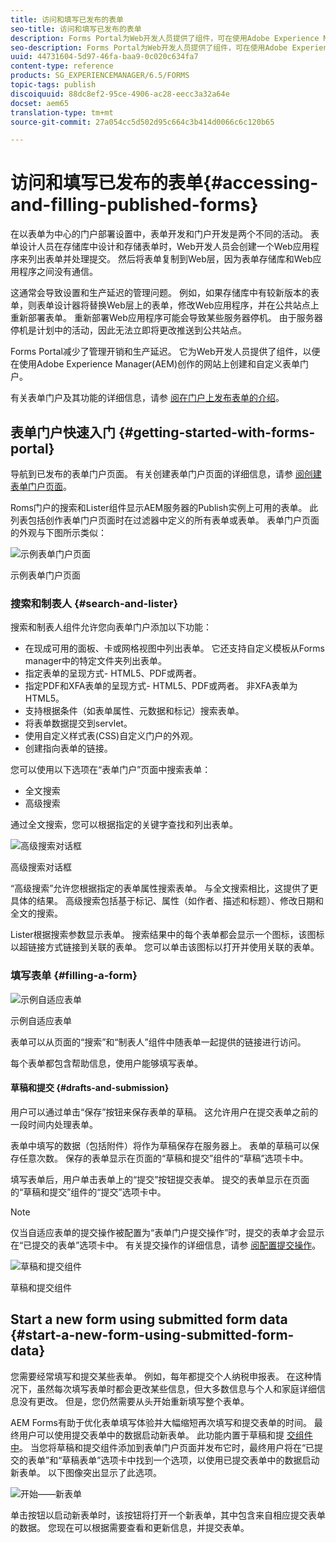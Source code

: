```yaml
---
title: 访问和填写已发布的表单
seo-title: 访问和填写已发布的表单
description: Forms Portal为Web开发人员提供了组件，可在使用Adobe Experience Manager(AEM)创作的网站上创建和自定义表单门户。
seo-description: Forms Portal为Web开发人员提供了组件，可在使用Adobe Experience Manager(AEM)创作的网站上创建和自定义表单门户。
uuid: 44731604-5d97-46fa-baa9-0c020c634fa7
content-type: reference
products: SG_EXPERIENCEMANAGER/6.5/FORMS
topic-tags: publish
discoiquuid: 88dc8ef2-95ce-4906-ac28-eecc3a32a64e
docset: aem65
translation-type: tm+mt
source-git-commit: 27a054cc5d502d95c664c3b414d0066c6c120b65

---
```



# 访问和填写已发布的表单{#accessing-and-filling-published-forms}

在以表单为中心的门户部署设置中，表单开发和门户开发是两个不同的活动。 表单设计人员在存储库中设计和存储表单时，Web开发人员会创建一个Web应用程序来列出表单并处理提交。 然后将表单复制到Web层，因为表单存储库和Web应用程序之间没有通信。

这通常会导致设置和生产延迟的管理问题。 例如，如果存储库中有较新版本的表单，则表单设计器将替换Web层上的表单，修改Web应用程序，并在公共站点上重新部署表单。 重新部署Web应用程序可能会导致某些服务器停机。 由于服务器停机是计划中的活动，因此无法立即将更改推送到公共站点。

Forms Portal减少了管理开销和生产延迟。 它为Web开发人员提供了组件，以便在使用Adobe Experience Manager(AEM)创作的网站上创建和自定义表单门户。

有关表单门户及其功能的详细信息，请参 [阅在门户上发布表单的介绍](/help/forms/using/introduction-publishing-forms.md)。

## 表单门户快速入门 {#getting-started-with-forms-portal}

导航到已发布的表单门户页面。 有关创建表单门户页面的详细信息，请参 [阅创建表单门户页面](../../forms/using/creating-form-portal-page.md)。

Roms门户的搜索和Lister组件显示AEM服务器的Publish实例上可用的表单。 此列表包括创作表单门户页面时在过滤器中定义的所有表单或表单。 表单门户页面的外观与下图所示类似：

![示例表单门户页面 ](assets/forms-portal-page.png)

示例表单门户页面

### 搜索和制表人 {#search-and-lister}

搜索和制表人组件允许您向表单门户添加以下功能：

* 在现成可用的面板、卡或网格视图中列出表单。 它还支持自定义模板从Forms manager中的特定文件夹列出表单。
* 指定表单的呈现方式- HTML5、PDF或两者。
* 指定PDF和XFA表单的呈现方式- HTML5、PDF或两者。 非XFA表单为HTML5。
* 支持根据条件（如表单属性、元数据和标记）搜索表单。
* 将表单数据提交到servlet。
* 使用自定义样式表(CSS)自定义门户的外观。
* 创建指向表单的链接。

您可以使用以下选项在“表单门户”页面中搜索表单：

* 全文搜索
* 高级搜索

通过全文搜索，您可以根据指定的关键字查找和列出表单。

![高级搜索对话框](assets/search-panel.png)

高级搜索对话框

“高级搜索”允许您根据指定的表单属性搜索表单。 与全文搜索相比，这提供了更具体的结果。 高级搜索包括基于标记、属性（如作者、描述和标题）、修改日期和全文的搜索。

Lister根据搜索参数显示表单。 搜索结果中的每个表单都会显示一个图标，该图标以超链接方式链接到关联的表单。 您可以单击该图标以打开并使用关联的表单。

### 填写表单 {#filling-a-form}

![示例自适应表单](assets/filling_a_form.png)

示例自适应表单

表单可以从页面的“搜索”和“制表人”组件中随表单一起提供的链接进行访问。

每个表单都包含帮助信息，使用户能够填写表单。

#### 草稿和提交 {#drafts-and-submission}

用户可以通过单击“保存”按钮来保存表单的草稿。 这允许用户在提交表单之前的一段时间内处理表单。

表单中填写的数据（包括附件）将作为草稿保存在服务器上。 表单的草稿可以保存任意次数。 保存的表单显示在页面的“草稿和提交”组件的“草稿”选项卡中。

填写表单后，用户单击表单上的“提交”按钮提交表单。 提交的表单显示在页面的“草稿和提交”组件的“提交”选项卡中。

>[!NOTE]
>
>仅当自适应表单的提交操作被配置为“表单门户提交操作”时，提交的表单才会显示在“已提交的表单”选项卡中。 有关提交操作的详细信息，请参 [阅配置提交操作](../../forms/using/configuring-submit-actions.md)。

![草稿和提交组件](assets/draft-submission.png)

草稿和提交组件

## Start a new form using submitted form data {#start-a-new-form-using-submitted-form-data}

您需要经常填写和提交某些表单。 例如，每年都提交个人纳税申报表。 在这种情况下，虽然每次填写表单时都会更改某些信息，但大多数信息与个人和家庭详细信息没有更改。 但是，您仍然需要从头开始重新填写整个表单。

AEM Forms有助于优化表单填写体验并大幅缩短再次填写和提交表单的时间。 最终用户可以使用提交表单中的数据启动新表单。 此功能内置于草稿和提 [交组件中](../../forms/using/draft-submission-component.md)。 当您将草稿和提交组件添加到表单门户页面并发布它时，最终用户将在“已提交的表单”和“草稿表单”选项卡中找到一个选项，以使用已提交表单中的数据启动新表单。 以下图像突出显示了此选项。

![开始——新表单](assets/start-a-new-form.png)

单击按钮以启动新表单时，该按钮将打开一个新表单，其中包含来自相应提交表单的数据。 您现在可以根据需要查看和更新信息，并提交表单。
